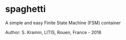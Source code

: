 # spaghetti
A simple and easy Finite State Machine (FSM) container

Author: S. Kramm, LITIS, Rouen, France - 2018



